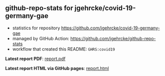 ## github-repo-stats for jgehrcke/covid-19-germany-gae

- statistics for repository https://github.com/jgehrcke/covid-19-germany-gae
- managed by GitHub Action: https://github.com/jgehrcke/github-repo-stats
- workflow that created this README: `GHRS:covid19`

**Latest report PDF**: [report.pdf](https://github.com/jgehrcke/ghrs-test/raw/github-repo-stats/jgehrcke/covid-19-germany-gae/latest-report/report.pdf)


**Latest report HTML via GitHub pages**: [report.html](https://jgehrcke.github.io/ghrs-test/jgehrcke/covid-19-germany-gae/latest-report/report.html)
